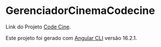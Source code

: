 # GerenciadorCinemaCodecine

Link do Projeto [Code Cine](https://code-cine-webapp.onrender.com/filmes/inicial).

Este projeto foi gerado com [Angular CLI](https://github.com/angular/angular-cli) versão 16.2.1.

